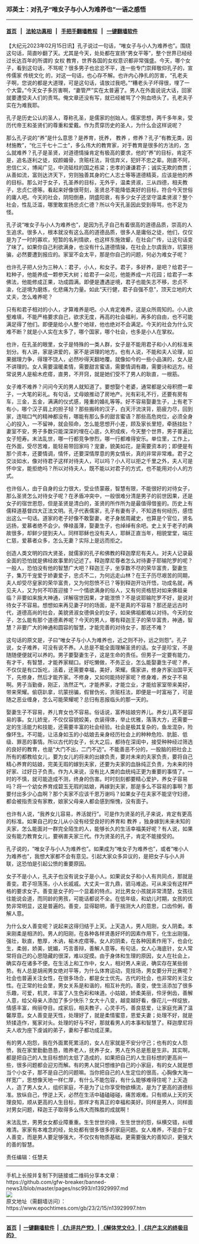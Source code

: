 ### 邓英士：对孔子“唯女子与小人为难养也”一语之感悟
------------------------

#### [首页](https://github.com/gfw-breaker/banned-news3/blob/master/README.md) &nbsp;&nbsp;|&nbsp;&nbsp; [法轮功真相](https://github.com/begood0513/basic/blob/master/README.md)  &nbsp;&nbsp;|&nbsp;&nbsp; [手把手翻墙教程](https://github.com/gfw-breaker/guides/wiki)  &nbsp;&nbsp;|&nbsp;&nbsp; [一键翻墙软件](https://github.com/gfw-breaker/nogfw/blob/master/README.md)  



<div><p>
 【大纪元2023年02月15日讯】孔子说过一句话，“唯女子与小人为难养也”。围绕这句话，简直吵翻了天。尤其是今天，处处都在宣扬“男女平等”，整个世界已经经过长达百年的所谓的
 <ok href="https://www.epochtimes.com/gb/tag/%E5%A5%B3%E6%9D%83.html">
  女权
 </ok>
 教育，世界各国的女权意识都非常强盛。今天，哪个女子，看到这句话，不骂呢？很多男子也忿忿不平，连一些专门崇拜敬仰孔子的，宣传儒家
 <ok href="https://www.epochtimes.com/gb/tag/%E4%BC%A0%E7%BB%9F%E6%96%87%E5%8C%96.html">
  传统文化
 </ok>
 的，对这一句话，也心存不解。也许内心挣扎的厉害，“孔老夫子啊，您说的都是大道理，可是这句话，请放过我吧。”“糟老头子坏得很，埋了一个大雷。”今天女子多厉害啊，“妻管严”实在太普遍了。男人在外面说说大话，回家就要遭受夫人们的责骂。俺文章还没有写，就已经被骂了个狗血喷头了。孔老夫子实在为难我耶。
</p>
<p>
 孔子是历史公认的圣人，尊称孔圣，是儒家的创始人。儒家思想，两千多年来，受历代帝王和圣贤们的尊重和爱戴。作为贯穿历史的圣人，为什么会这样说呢？
</p>
<p>
 那么孔子说的“养”是什么意思？是养育，抚养，
 <ok href="https://www.epochtimes.com/gb/tag/%E6%95%99%E5%85%BB.html">
  教养
 </ok>
 ，修养？孔子“有教无类，因材施教”，“化三千七十二士”，多么伟大的教育家，对于教育是很多的方法的，怎么就难养？孔子是圣贤，对道德情操肯定有极高的要求，他的“养”的目标，肯定不是，追名逐利之徒，奴颜媚骨，贪赃枉法，背信弃义，犯奸不忠之辈。刚直不阿，忠信仁义，博闻广见，中流砥柱的国之栋梁；忠孝的谦谦君子；诚实无欺的商贾；从善如流，富则达济天下，穷则独善其身的仁人志士等等道德精英，应该是他的养的目标。那么对于女子，孔圣养的目标，无外乎，温柔贤淑，三从四德，相夫教子，忠贞仁德等。看起来好像很苛刻，圣贤总不能降低美好的目标，符合今天世俗的庸人吧。今天的社会，阴阳倒悬，阴盛阳衰，有多少女子还坚守温柔贤淑？整个社会，性乱泛滥，哪里敢宣扬忠贞仁德？所以今天孔圣因此受到辱骂，也不足为怪。
</p>
<p>
 孔子说“唯女子与小人为难养也”，是因为孔子自己有着很高的道德品质，崇高的人生追求。很多人，根本就没有这么高的道德品质，很多人是庸俗之徒，他们，仅仅是为了一时的寡欢，短暂的名利情欲，也这样东施效颦，在社会广传，让这句话变了味了。如果你自己利欲满身，也没有什么道德情操，在社会上尔虞我诈，坑蒙拐骗，必然要遭到报应的。家室不会太平，那是你自己的问题，何必为难女子呢？
</p>
<p>
 也许孔子把人分为三种人：君子，小人，和女子。君子，多好养，是吧？给君子一粒种子，他能养成一颗参天大树；给君子一朵花，他能养成一片花园；给君子一本佛法，他能修成正果，功成圆满。即便是遭遇逆境，君子也能矢志不移，忠贞不渝，化逆境为磨炼，化悲痛为力量。如此“天行健，君子自强不息”，顶天立地的大丈夫，怎么难养呢？
</p>
<p>
 只有和君子相对的小人，才算难养是吧。小人肯定难养，这是众所周知的。小人欲壑难填，不能严格要求自己，欲求无度，再高的社会福利，再多的自由，也不可能满足得了他们。即便是给小人整个地球，他也绝对不会满足。今天的社会为什么灾难不断？就是小人实在太多了，哪个国家，哪个社会，也多是小人在掌权。
</p>
<p>
 也许，在孔圣的眼里，女子是特殊的一类人群，女子是不能用君子和小人的标准来划分。有人讲，家是讲爱的，家不是讲理的地方。也有人说，不能和夫人论理，如果据理力争，得理不饶人，必然吵得天翻地覆。就像如今的一些小品演的，女人是不讲理的。女人需要温暖柔情，需要甜言蜜语，需要情调有趣，需要诗和远方。经常说男人是榆木疙瘩，直男，不开窍，就是她们受不了男人的耿直，一根筋。
</p>
<p>
 女子难不难养？问问今天的男人就知道了。要想娶个老婆，通常都是父母积攒一辈子，一大笔的彩礼。有句话，丈母娘推动了房地产。光有彩礼不行，还要有房有车，三金，五金，满满的仪式感，隆重的婚礼等等。好不容易娶妻生子，上有老下有小，哪个汉子肩上的担子轻？那些搬砖的汉子，白天汗流浃背，筋疲力尽，回到家，连喘口气的精神都没有，哪能有那么多的甜言蜜语？那些高危岗位，必须全身心的投入，一不留神，就会殒命，怎么能思想开小差，顾及家长里短，牵肠挂肚？妻室不安，男子多数只能深深的埋在心底，久积成疾，今天整个世界，男子普遍比女子短寿。末法乱世，哪一行都竞争惨烈，哪一行都难得安乐。单位里，工作上，在外面，受尽苦难，能轻易带回家吗？宠妻，貌美如花，是需要资本的；即便是有那个资本，还要情调，情怀，还要深情厚意的男女情长，真的非常非常难。君子之交淡如水，像对待君子这样对待夫人，可以吗？小人可以拒之千里之外，夫人可是怀中宝，能拒绝吗？所以对待夫人，既不能以对君子的方式，也不能用对小人的方式。
</p>
<p>
 也许俗人，由于自身的业力很大，受业债蒙蔽，智慧有限，不能很好的对待女子，那么圣贤怎么对待女子呢？在矛盾冲突中，一般很难分清是男子的前世因果，还是女子的宿世恩怨，但是圣贤是清白的，圣贤的所作所为是最值得借鉴的。历史上有儒释道基督四大正法文明。孔子代表儒家，孔子有妻有子，不知道有何经历，感悟出这么一句话。道家的老子好像不敢娶妻，老子身居周藏史，也算是个官位，贤名远扬，爱慕者绝不会少。俸禄虽薄，娶妻生子，也绰绰有余吧。史上关于老子的典故很多，却鲜少提到夫人。同样耶稣也没有夫人，耶稣正直当年，相貌堂堂，端庄仁慈，爱慕者众多，怎么无妻？实际上是远而拒之。
</p>
<p>
 创造人类文明的四大贤圣，就儒家的孔子和佛教的释迦摩尼有夫人。对夫人记录最全面的恐怕就是佛经故事里的记述了。释迦摩尼尊者怎么对待妻子耶输陀罗的呢？一般人，恐怕没有他的智慧广大吧？释迦王子，坐享数不尽的荣华富贵，娶妻生子，集万千宠爱于娇妻爱子，忠贞不二，为何远走山林？在王子历尽艰苦的同期，夫人却受尽皇家的荣华富贵，又为何怨愤不已？等到释迦开功开悟，功成名就，再见夫人，又为何不叩首迎接？一个情欲满身的俗人，又有何资格怒对如来佛祖亲临？非要如来施大神通，详解宿世因果，才能泄愤？不是说耶输陀罗不好，是说对待女子不容易。想想如来再见妻子时的场面，是不是真的不容易？那还是远古时代，道德高尚的社会，美貌贤淑女德俱全的女子，如来佛祖都难以对待。今天的女子，怎么能有那个道德素养呢？今天的男人，哪有释迦王子的荣华富贵，神通，智慧？非要广大的神通和圆容的智慧，才能完善的对待女子，那还不难？
</p>
<p>
 这句话的原文是，子曰“唯女子与小人为难养也，近之则不孙，远之则怨”。孔子说，女子难养，可没有说不养。人总是不能全面理解圣贤的话。女子是珍宝，不是随随便便就可以养的。男子要娶妻生子，这是生命的责任。但男子一定要有能力，有才干，有智慧，才能养家糊口。好吃懒做，不务正业，怎么能娶妻生子呢？养，不仅仅是有口饭吃，活着，还需要幸福，美好，荣耀。儒家讲，修身齐家治国平天下，先修身，然后才能齐家。不修身，又如何能持好家呢？修身难，养女子不易啊。男子当勤奋，刚正，浩然正气，才能养家，才能立业，才能给家室带来美好，带来荣耀。偷窃趴拿，坑蒙拐骗，假冒伪劣，贪赃枉法，即便是一时富裕了，可是随之恶业缠身，怎么可能荣耀呢？总归有恶报临头的那一天的。
</p>
<p>
 娶妻生子不容易，养儿育女也不容易。俗话说，富养姑娘穷养儿。养女儿真不是容易的事。女儿娇宠，不仅仅容貌姣美，衣装得体，举止优雅，落落大方，还需要一定的生活能力和技能，还需要丰富的社会经验。社会是极其复杂的，鱼龙混杂，险像环生。不可能，让洁身如玉的小姑娘去亲身经历社会上的种种危险、肮脏、低级、罪恶的事情。所以古代的女子，长大之后，都待在深闺中，接受种种经过筛选的良好的教育，也是“大门不出，二门不迈”。不能善恶不分的，一股脑的把社会上所有的都教给女儿，要为女儿的将来的出嫁负责，要对未来的夫家负责，要将自己精心养育的姑娘，完美无瑕的嫁到夫家，还要为夫家的血脉纯正负责，为未来的持好家、过好日子负责。作为人来说，没有比人类的血统纯正更为重要的事情了。一时的不慎，就可能造成不测，终身的伤害。时时刻刻都要精心爱护，养女子容易吗？将一个幼女养育成碧玉无瑕的姑娘，再嫁到夫家，那是多么不容易的事啊？那要付出多少心血啊？那个夫家不应该千恩万谢吗？如果女子在夫家不能坚守妇德，都会被指责没有家教，娘家父母亲人都会感到惭愧，没有面子。
</p>
<p>
 也许有人说，“我养女儿容易，养活就行”。可是作为贤圣的孔子来说，肯定有更高的标准。如果自己的女儿从小没有经受良好的养育和
 <ok href="https://www.epochtimes.com/gb/tag/%E6%95%99%E5%85%BB.html">
  教养
 </ok>
 ，独身嫁到未来未知的夫家，怎么能面对一群完全陌生的人，能够长久的生活幸福美好呢？有人说，如果没有能力教育女儿，要祸害夫家三代。作为贤圣的孔子，肯定不能接受的。
</p>
<p>
 孔子说的，“唯女子与小人为难养也”。如果成为“唯女子为难养也”，或者“唯小人为难养也”，我想大家都不会有意见。引起大家众多异议的，是把女子与小人并联，这恐怕是引起公愤的重要原因。
</p>
<p>
 女子不是小人，孔夫子也没有说女子是小人。如果说女子和小人有共同点，那就是善变。君子坦荡荡，小人长戚戚。大丈夫一言九鼎，驷马难追。可从来没有这样严格的要求女子。善变是女子的一个显着的特点。对比男女小孩就非常清楚，女孩往往能说会道，而同龄的男孩，可能话都说不全。在低年级，和幼儿时期，女孩的优势非常明显，这是普遍的。善变，显得聪明，善于揣测大人的意思，口齿伶俐，善解人意。
</p>
<p>
 为什么女人善变呢？说起来这得归结于上天。上天造人，男人阳刚，女人阴柔。本来刚柔是相济的。男人的阳刚，在各种各样贤愚好坏的因素作用下，化生出刚强，强壮，耿直，憨厚，木讷，榆木疙瘩等。女人的阴柔，在各种因素作用下，也会化生，柔弱，娇美，妩媚，巧言善辩，善解人意等。有句话，女人心海底针，女人常常将自己的心思隐藏的很深，难以捉摸。由于身体和生理的原因，女人在社会上，确实存在诸多不便。在生活上和工作中，女人，相对男人来说，确实存在某些弱势。有人总是胡闹男女绝对平等，为什么体育运动，竞技场，男女要分开比赛呢？社会也普遍关注女性，在很多场合，都是女士优先。古代的社会，也非常的关注女性。在正常的社会里，男女关系是和谐的，相互补充的。善变，使生活添加了很多乐趣，可爱，机灵，丰富了人生色彩和味道。小姑娘，娇柔美丽，伶牙俐齿，善解人意，给父母亲人添加了多少快乐？女大十八变，越变越好看，像花儿一样绽放，情感丰富，绚丽夺目。成家后，相夫教子，心灵手巧，善良慈爱，让家庭充满了温馨厚意。女人善变是天性，处理好了，就是柔情蜜意，恩爱夫妻；处理不好，就是矫揉造作，冤家对头。处理的好与不好，那就看男人的本事和智慧了。释迦摩尼将夫人收为座下虔诚的弟子，妻和子都功成正果。
</p>
<p>
 有的男人抱怨，我在外面累死累活的，女人在家就是不安分守己；也有的女人怨愤，我在家里勤勤恳恳，赡养老人，抚养子女，男人在外总是惹是生非。其实啊，都是把自己的人生目标想的太低了造成的，如果把自己的人生目标想的更高尚一些，很多问题都会迎刃而解。有的男人就只想维护自己的小家庭，有的女人就是想当个小女子，那不是自己的问题嘛。当你把自己的人生定位的很高，心胸像大海一样宽广，思想像天地一样仁厚，有什么不能包容，有什么能够难得住呢？上天造人，造了男人女人，组织家庭，不是为了让你享受物欲横流，是为了更高的道德标准。放纵自己，悖逆上天，必然在生活中磕磕碰碰，痛苦艰难。只有顺从上天的天理良知，顺从更高的人生目标，那样才有真正的幸福和美好。同样是男人，同样面对男女问题，释迦王子取得多么伟大而殊胜的成就啊！
</p>
<p>
 末法乱世，男男女女都业障重重。生生世世的缘，生生世世的怨，纵横交错，纠缠难清。家家有本难念的经，处处都有很多很多的家庭问题。女人难养，不是由于女人善变，而是男人要足够强大，不仅仅有物质基础，更需要强大的善知识，更强大的善的智慧。
</p>
<p>
 责任编辑：任慧夫
</p>
</div>
<hr/>
手机上长按并复制下列链接或二维码分享本文章：<br/>
https://github.com/gfw-breaker/banned-news3/blob/master/pages/nsc993/n13929997.md <br/>
<a href='https://github.com/gfw-breaker/banned-news3/blob/master/pages/nsc993/n13929997.md'><img src='https://github.com/gfw-breaker/banned-news3/blob/master/pages/nsc993/n13929997.md.png'/></a> <br/>
原文地址（需翻墙访问）：https://www.epochtimes.com/gb/23/2/15/n13929997.htm


------------------------
#### [首页](https://github.com/gfw-breaker/banned-news3/blob/master/README.md) &nbsp;|&nbsp; [一键翻墙软件](https://github.com/gfw-breaker/nogfw/blob/master/README.md) &nbsp;| [《九评共产党》](https://github.com/gfw-breaker/9ping.md/blob/master/README.md#九评之一评共产党是什么) | [《解体党文化》](https://github.com/gfw-breaker/jtdwh.md/blob/master/README.md) | [《共产主义的终极目的》](https://github.com/gfw-breaker/gczydzjmd.md/blob/master/README.md)


<img src='http://gfw-breaker.win/banned-news3/pages/nsc993/n13929997.md' width='0px' height='0px'/>